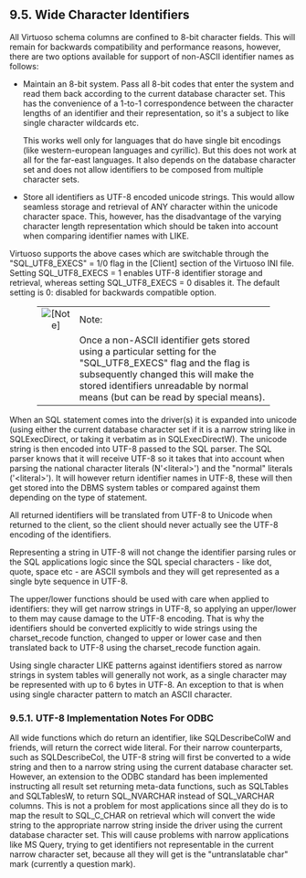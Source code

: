 <div id="wideidentifiers" class="section">

<div class="titlepage">

<div>

<div>

## 9.5. Wide Character Identifiers

</div>

</div>

</div>

All Virtuoso schema columns are confined to 8-bit character fields. This
will remain for backwards compatibility and performance reasons,
however, there are two options available for support of non-ASCII
identifier names as follows:

<div class="itemizedlist">

- Maintain an 8-bit system. Pass all 8-bit codes that enter the system
  and read them back according to the current database character set.
  This has the convenience of a 1-to-1 correspondence between the
  character lengths of an identifier and their representation, so it's a
  subject to like single character wildcards etc.

  This works well only for languages that do have single bit encodings
  (like western-european languages and cyrillic). But this does not work
  at all for the far-east languages. It also depends on the database
  character set and does not allow identifiers to be composed from
  multiple character sets.

- Store all identifiers as UTF-8 encoded unicode strings. This would
  allow seamless storage and retrieval of ANY character within the
  unicode character space. This, however, has the disadvantage of the
  varying character length representation which should be taken into
  account when comparing identifier names with LIKE.

</div>

Virtuoso supports the above cases which are switchable through the
"SQL_UTF8_EXECS" = 1/0 flag in the \[Client\] section of the Virtuoso
INI file. Setting SQL_UTF8_EXECS = 1 enables UTF-8 identifier storage
and retrieval, whereas setting SQL_UTF8_EXECS = 0 disables it. The
default setting is 0: disabled for backwards compatible option.

<div class="note" style="margin-left: 0.5in; margin-right: 0.5in;">

|                              |                                                                                                                                                                                                                                            |
|:----------------------------:|:-------------------------------------------------------------------------------------------------------------------------------------------------------------------------------------------------------------------------------------------|
| ![\[Note\]](images/note.png) | Note:                                                                                                                                                                                                                                      |
|                              | Once a non-ASCII identifier gets stored using a particular setting for the "SQL_UTF8_EXECS" flag and the flag is subsequently changed this will make the stored identifiers unreadable by normal means (but can be read by special means). |

</div>

When an SQL statement comes into the driver(s) it is expanded into
unicode (using either the current database character set if it is a
narrow string like in SQLExecDirect, or taking it verbatim as in
SQLExecDirectW). The unicode string is then encoded into UTF-8 passed to
the SQL parser. The SQL parser knows that it will receive UTF-8 so it
takes that into account when parsing the national character literals
(N'\<literal\>') and the "normal" literals ('\<literal\>'). It will
however return identifier names in UTF-8, these will then get stored
into the DBMS system tables or compared against them depending on the
type of statement.

All returned identifiers will be translated from UTF-8 to Unicode when
returned to the client, so the client should never actually see the
UTF-8 encoding of the identifiers.

Representing a string in UTF-8 will not change the identifier parsing
rules or the SQL applications logic since the SQL special characters -
like dot, quote, space etc - are ASCII symbols and they will get
represented as a single byte sequence in UTF-8.

The upper/lower functions should be used with care when applied to
identifiers: they will get narrow strings in UTF-8, so applying an
upper/lower to them may cause damage to the UTF-8 encoding. That is why
the identifiers should be converted explicitly to wide strings using the
charset_recode function, changed to upper or lower case and then
translated back to UTF-8 using the charset_recode function again.

Using single character LIKE patterns against identifiers stored as
narrow strings in system tables will generally not work, as a single
character may be represented with up to 6 bytes in UTF-8. An exception
to that is when using single character pattern to match an ASCII
character.

<div id="utf8notes4odbc" class="section">

<div class="titlepage">

<div>

<div>

### 9.5.1. UTF-8 Implementation Notes For ODBC

</div>

</div>

</div>

All wide functions which do return an identifier, like SQLDescribeColW
and friends, will return the correct wide literal. For their narrow
counterparts, such as SQLDescribeCol, the UTF-8 string will first be
converted to a wide string and then to a narrow string using the current
database character set. However, an extension to the ODBC standard has
been implemented instructing all result set returning meta-data
functions, such as SQLTables and SQLTablesW, to return SQL_NVARCHAR
instead of SQL_VARCHAR columns. This is not a problem for most
applications since all they do is to map the result to SQL_C_CHAR on
retrieval which will convert the wide string to the appropriate narrow
string inside the driver using the current database character set. This
will cause problems with narrow applications like MS Query, trying to
get identifiers not representable in the current narrow character set,
because all they will get is the "untranslatable char" mark (currently a
question mark).

</div>

</div>
